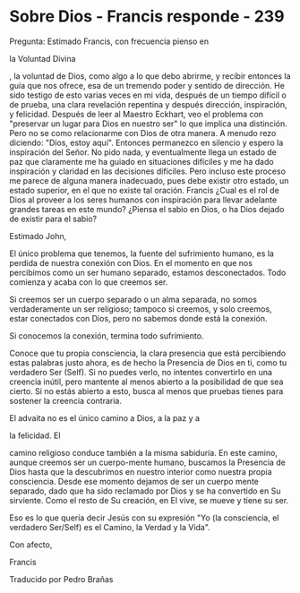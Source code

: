 # Sobre Dios - Francis responde - 239

Pregunta: Estimado Francis, con frecuencia pienso en 

la Voluntad Divina

, la voluntad de Dios, como algo a lo que debo abrirme, y recibir entonces la guía que nos ofrece, esa de un tremendo poder y sentido de dirección. He sido testigo de esto varias veces en mi vida, después de un tiempo difícil o de prueba, una clara revelación repentina y después dirección, inspiración, y felicidad. Después de leer al Maestro Eckhart, veo el problema con "preservar un lugar para Dios en nuestro ser" lo que implica una distinción. Pero no se como relacionarme con Dios de otra manera. A menudo rezo diciendo: "Dios, estoy aquí". Entonces permanezco en silencio y espero la inspiración del Señor. No pido nada, y eventualmente llega un estado de paz que claramente me ha guiado en situaciones difíciles y me ha dado inspiración y claridad en las decisiones difíciles. Pero incluso este proceso me parece de alguna manera inadecuado, pues debe existir otro estado, un estado superior, en el que no existe tal oración. Francis ¿Cual es el rol de Dios al proveer a los seres humanos con inspiración para llevar adelante grandes tareas en este mundo? ¿Piensa el sabio en Dios, o ha Dios dejado de existir para el sabio?

Estimado John, 

El único problema que tenemos, la fuente del sufrimiento humano, es la perdida de nuestra conexión con Dios. En el momento en que nos percibimos como un ser humano separado, estamos desconectados. Todo comienza y acaba con lo que creemos ser.

Si creemos ser un cuerpo separado o un alma separada, no somos verdaderamente un ser religioso; tampoco si creemos, y solo creemos, estar conectados con Dios, pero no sabemos donde está la conexión. 

Si conocemos la conexión, termina todo sufrimiento.

Conoce que tu propia consciencia, la clara presencia que está percibiendo estas palabras justo ahora, es de hecho la Presencia de Dios en ti, como tu verdadero Ser (Self). Si no puedes verlo, no intentes convertirlo en una creencia inútil, pero mantente al menos abierto a la posibilidad de que sea cierto. Si no estás abierto a esto, busca al menos que pruebas tienes para sostener la creencia contraria.

El advaita no es el único camino a Dios, a la paz y a 

la felicidad. El

camino religioso conduce también a la misma sabiduría. En este camino, aunque creemos ser un cuerpo-mente humano, buscamos la Presencia de Dios hasta que la descubrimos en nuestro interior como nuestra propia consciencia. Desde ese momento dejamos de ser un cuerpo mente separado, dado que ha sido reclamado por Dios y se ha convertido en Su sirviente. Como el resto de Su creación, en El vive, se mueve y tiene su ser.

Eso es lo que quería decir Jesús con su expresión "Yo (la consciencia, el verdadero Ser/Self) es el Camino, la Verdad y la Vida".

Con afecto,

Francis

Traducido por Pedro Brañas

